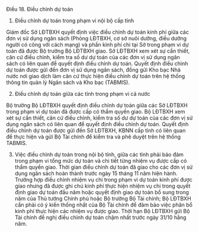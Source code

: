 Điều 18. Điều chỉnh dự toán

1. Điều chỉnh dự toán trong phạm vi nội bộ cấp tỉnh

Giám đốc Sở LĐTBXH quyết định việc điều chỉnh dự toán kinh phí giữa các đơn vị sử dụng ngân sách (Phòng LĐTBXH, cơ sở nuôi dưỡng, điều dưỡng người có công với cách mạng) và phần kinh phí chi tại Sở trong phạm vi dự toán đã được Bộ trưởng Bộ LĐTBXH giao. Sở LĐTBXH xem xét sự cần thiết, căn cứ điều chỉnh, kiểm tra số dư dự toán của các đơn vị sử dụng ngân sách có liên quan để quyết định điều chỉnh dự toán. Quyết định điều chỉnh dự toán được gửi đến đơn vị sử dụng ngân sách, đồng gửi Kho bạc Nhà nước nơi giao dịch làm căn cứ thực hiện điều chỉnh dự toán trên hệ thống thông tin quản lý Ngân sách và Kho bạc (TABMIS).

2. Điều chỉnh dự toán giữa các tỉnh trong phạm vi cả nước

Bộ trưởng Bộ LĐTBXH quyết định điều chỉnh dự toán giữa các Sở LĐTBXH trong phạm vi dự toán đã được cấp có thẩm quyền giao. Bộ LĐTBXH xem xét sự cần thiết, căn cứ điều chỉnh, kiểm tra số dư dự toán của các đơn vị sử dụng ngân sách có liên quan để quyết định điều chỉnh dự toán. Quyết định điều chỉnh dự toán được gửi đến Sở LĐTBXH, KBNN cấp tỉnh có liên quan để thực hiện và gửi Bộ Tài chính để kiểm tra và phê duyệt trên hệ thống TABMIS.

3. Việc điều chỉnh dự toán trong nội bộ tỉnh, giữa các tỉnh phải bảo đảm trong phạm vi tổng mức dự toán và chi tiết từng nhiệm vụ được cấp có thẩm quyền giao. Thời gian điều chỉnh dự toán đã giao cho các đơn vị sử dụng ngân sách hoàn thành trước ngày 15 tháng 11 năm hiện hành. Trường hợp điều chỉnh nhiệm vụ chi trong phạm vi dự toán kinh phí được giao nhưng đã được ghi chú kinh phí thực hiện nhiệm vụ chi trong quyết định giao dự toán đầu năm hoặc quyết định giao dự toán bổ sung trong năm của Thủ tướng Chính phủ hoặc Bộ trưởng Bộ Tài chính; Bộ LĐTBXH cần phải có ý kiến thống nhất của Bộ Tài chính để đảm bảo việc phân bổ kinh phí thực hiện các nhiệm vụ được giao. Thời hạn Bộ LĐTBXH gửi Bộ Tài chính đề nghị điều chỉnh dự toán chậm nhất trước ngày 31/10 hằng năm.